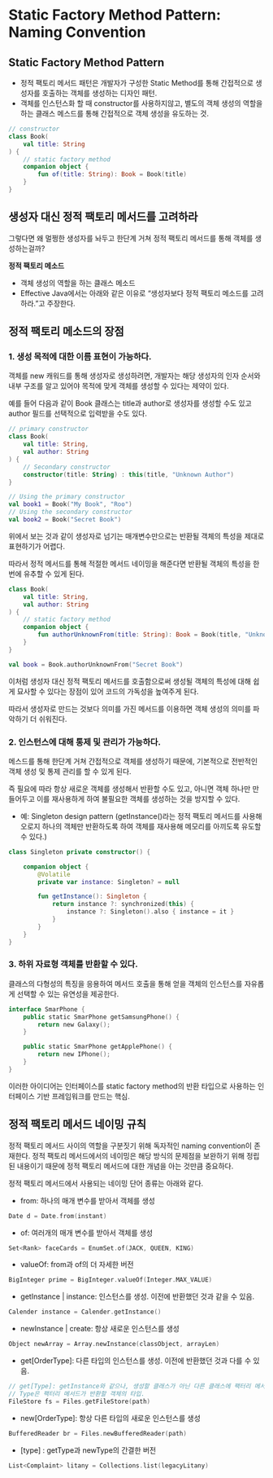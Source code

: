 # Static Factory Method Pattern: Naming Convention

## Static Factory Method Pattern

- 정적 팩토리 메서드 패턴은 개발자가 구성한 Static Method를 통해 간접적으로 생성자를 호출하는 객체를 생성하는 디자인 패턴.
- 객체를 인스턴스화 할 때 constructor를 사용하지않고, 별도의 객체 생성의 역할을 하는 클래스 메스드를 통해 간접적으로 객체 생성을 유도하는 것.

```kotlin
// constructor
class Book(
    val title: String
) {
    // static factory method
    companion object {
        fun of(title: String): Book = Book(title)
    }
}
```

## 생성자 대신 정적 팩토리 메서드를 고려하라

그렇다면 왜 멀쩡한 생성자를 놔두고 한단계 거쳐 정적 팩토리 메서드를 통해 객체를 생성하는걸까?

**정적 팩토리 메소드**

- 객체 생성의 역할을 하는 클래스 메소드
- Effective Java에서는 아래와 같은 이유로 “생성자보다 정적 팩토리 메소드를 고려하라.”고 주장한다.

## **정적 팩토리 메소드의 장점**

### **1. 생성 목적에 대한 이름 표현이 가능하다.**

객체를 new 캐워드를 통해 생성자로 생성하려면, 개발자는 해당 생성자의 인자 순서와 내부 구조를 알고 있어야 목적에 맞게 객체를 생성할 수 있다는 제약이 있다.

예를 들어 다음과 같이 Book 클래스는 title과 author로 생성자를 생성할 수도 있고 author 필드를 선택적으로 입력받을 수도 있다. 

```kotlin
// primary constructor
class Book(
    val title: String,
    val author: String
) {
    // Secondary constructor
    constructor(title: String) : this(title, "Unknown Author")
}

```

```kotlin
// Using the primary constructor
val book1 = Book("My Book", "Roo")
// Using the secondary constructor
val book2 = Book("Secret Book")
```

위에서 보는 것과 같이 생성자로 넘기는 매개변수만으로는 반환될 객체의 특성을 제대로 표현하기가 어렵다.

따라서 정적 메서드를 통해 적절한 메서드 네이밍을 해준다면 반환될 객체의 특성을 한번에 유추할 수 있게 된다.

```kotlin
class Book(
    val title: String,
    val author: String
) {
    // static factory method
    companion object {
        fun authorUnknownFrom(title: String): Book = Book(title, "Unknown Author")
    }
}
```

```kotlin
val book = Book.authorUnknownFrom("Secret Book")
```

이처럼 생성자 대신 정적 팩토리 메서드를 호출함으로써 생성될 객체의 특성에 대해 쉽게 묘사할 수 있다는 장점이 있어 코드의 가독성을 높여주게 된다.

따라서 생성자로 만드는 것보다 의미를 가진 메서드를 이용하면 객체 생성의 의미를 파악하기 더 쉬워진다.

### 2. 인스턴스에 대해 통제 및 관리가 가능하다.

메스드를 통해 한단계 거쳐 간접적으로 객체를 생성하기 때문에, 기본적으로 전반적인 객체 생성 및 통제 관리를 할 수 있게 된다.

즉 필요에 따라 항상 새로운 객체를 생성해서 반환할 수도 있고, 아니면 객체 하나만 만들어두고 이를 재사용하게 하여 불필요한 객체를 생성하는 것을 방지할 수 있다.

- 예: Singleton design pattern (getInstance()라는 정적 팩토리 메서드를 사용해 오로지 하나의 객체만 반환하도록 하여 객체를 재사용해 메모리를 아끼도록 유도할 수 있다.)

```kotlin
class Singleton private constructor() {

    companion object {
        @Volatile
        private var instance: Singleton? = null

        fun getInstance(): Singleton {
            return instance ?: synchronized(this) {
                instance ?: Singleton().also { instance = it }
            }
        }
    }
}
```

### 3. 하위 자료형 객체를 반환할 수 있다.

클래스의 다형성의 특징을 응용하여 메서드 호출을 통해 얻을 객체의 인스턴스를 자유롭게 선택할 수 있는 유연성을 제공한다.

```kotlin
interface SmarPhone {
    public static SmarPhone getSamsungPhone() {
        return new Galaxy();
    }

    public static SmarPhone getApplePhone() {
        return new IPhone();
    }
}
```

이러한 아이디어는 인터페이스를 static factory method의 반환 타입으로 사용하는 인터페이스 기반 프레임워크를 만드는 핵심.

## 정적 팩토리 메서드 네이밍 규칙

정적 팩토리 메서드 사이의 역할을 구분짓기 위해 독자적인 naming convention이 존재한다. 정적 팩토리 메서드에서의 네이밍은 해당 방식의 문제점을 보완하기 위해 정립된 내용이기 때문에 정적 팩토리 메서드에 대한 개념을 아는 것만큼 중요하다.

정적 팩토리 메서드에서 사용되는 네이밍 단어 종류는 아래와 같다.

- from: 하나의 매개 변수를 받아서 객체를 생성

```kotlin
Date d = Date.from(instant)
```

- of: 여러개의 매개 변수를 받아서 객체를 생성

```kotlin
Set<Rank> faceCards = EnumSet.of(JACK, QUEEN, KING)
```

- valueOf: from과 of의 더 자세한 버전

```kotlin
BigInteger prime = BigInteger.valueOf(Integer.MAX_VALUE)
```

- getInstance | instance: 인스턴스를 생성. 이전에 반환했던 것과 같을 수 있음.

```kotlin
Calender instance = Calender.getInstance()
```

- newInstance | create: 항상 새로운 인스턴스를 생성

```kotlin
Object newArray = Array.newInstance(classObject, arrayLen)
```

- get[OrderType]: 다른 타입의 인스턴스를 생성. 이전에 반환했던 것과 다를 수 있음.

```kotlin
// get[Type]: getInstance와 같으나, 생성할 클래스가 아닌 다른 클래스에 팩터리 메서드를 정의할 때 사용.
// Type은 팩터리 메서드가 반환할 객체의 타입.
FileStore fs = Files.getFileStore(path)
```

- new[OrderType]: 항상 다른 타입의 새로운 인스턴스를 생성

```kotlin
BufferedReader br = Files.newBufferedReader(path)
```

- [type] : getType과 newType의 간결한 버전

```kotlin
List<Complaint> litany = Collections.list(legacyLitany)
```

